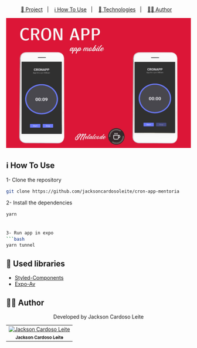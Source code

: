 

<p align="center">
  <a href="#page_with_curl-project">📃 Project</a>&nbsp;&nbsp;&nbsp;|&nbsp;&nbsp;&nbsp;
  <a href="#information_source-how-to-use">ℹ️ How To Use</a>&nbsp;&nbsp;&nbsp;|&nbsp;&nbsp;&nbsp;
  <a href="#rocket-used-libraries">🚀 Technologies</a>&nbsp;&nbsp;&nbsp;|&nbsp;&nbsp;&nbsp;
  <a href="#man_technologist-author">👨‍💻 Author</a>&nbsp;&nbsp;&nbsp;
</p>

![cover](./.github/back.png)

## :information_source: How To Use

1- Clone the repository

```bash
git clone https://github.com/jacksoncardosoleite/cron-app-mentoria
```
2- Install the dependencies
```bash
yarn


3- Run app in expo 
```bash
yarn tunnel
```


## :rocket: Used libraries

- [Styled-Components](https://styled-components.com/)
- [Expo-Av](https://docs.expo.dev/versions/latest/sdk/av/)

## :man_technologist: Author

<div align="center">
 <p>Developed by Jackson Cardoso Leite</p>
<div>
<table>
  <tr>
    <td align="center">
      <a href="http://github.com/jacksoncardosoleite/">
        <img src="https://avatars.githubusercontent.com/u/131834025?v=4" width="75px;" alt="Jackson Cardoso Leite"/>
        <br />
        <sub>
          <b>Jackson Cardoso Leite</b>
        </sub>
       </a>
       </td>
  </tr>
</table>
</div>

</div>